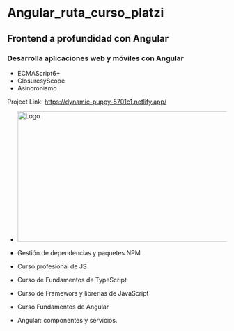 
# Angular_ruta_curso_platzi

## Frontend a profundidad con Angular
### Desarrolla aplicaciones web y móviles con Angular

- ECMAScript6+
- ClosuresyScope
- Asincronismo
 <!-- PROJECT  -->

 Project Link: https://dynamic-puppy-5701c1.netlify.app/
 -   <img src="https://i.ibb.co/Hhmt6fR/Captura-de-pantalla-2022-10-14-163407.jpg" alt="Logo" width="600" height="300">
  
- Gestión de dependencias y paquetes NPM
- Curso profesional de JS
- Curso de Fundamentos de TypeScript
- Curso de Framewors y librerias de JavaScript
- Curso Fundamentos de Angular
- Angular: componentes y servicios.



